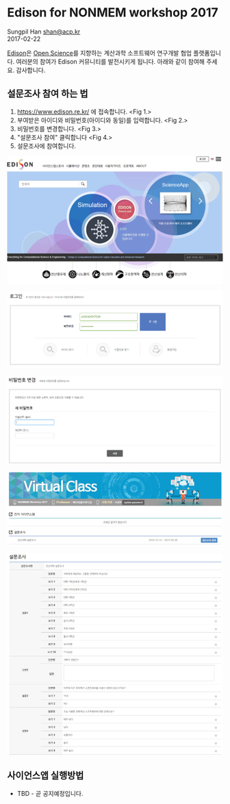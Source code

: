 # Edison for NONMEM workshop 2017
Sungpil Han <shan@acp.kr>  
2017-02-22  

[Edison](http://www.edison.re.kr)은 [Open Science](http://www.ytn.co.kr/_ln/0115_201702010301329538)를 지향하는 계산과학 소프트웨어 연구개발 협업 플랫폼입니다. 여러분의 참여가 Edison 커뮤니티를 발전시키게 됩니다. 아래와 같이 참여해 주세요. 감사합니다.

## 설문조사 참여 하는 법

1. https://www.edison.re.kr/ 에 접속합니다. <Fig 1.>
2. 부여받은 아이디와 비밀번호(아이디와 동일)를 입력합니다. <Fig 2.>
3. 비밀번호를 변경합니다. <Fig 3.>
4. "설문조사 참여" 클릭합니다 <Fig 4.>
5. 설문조사에 참여합니다.

![Fig 1. Edison 첫화면](Fig/Fig1.png)

![Fig 2. 아이디 비밀번호 입력화면](Fig/Fig2.png)

![Fig 3. 비밀번호 변경화면](Fig/Fig3.png)

![Fig 4. 가상클래스 접속화면, 설문조사 참여 버튼 클릭](Fig/Fig4.png)

![Fig 5 설문조사 참여 화면](Fig/Fig5.png)

## 사이언스앱 실행방법

- TBD - 곧 공지예정입니다.

